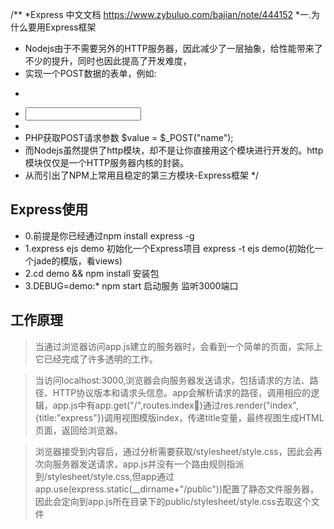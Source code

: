 /**
 *Express 中文文档 https://www.zybuluo.com/bajian/note/444152 
 *一.为什么要用Express框架
 * Nodejs由于不需要另外的HTTP服务器，因此减少了一层抽象，给性能带来了不少的提升，同时也因此提高了开发难度，
 * 实现一个POST数据的表单，例如:
 * <form>
 *  <input type="text" name="">
 * </form>
 *  PHP获取POST请求参数 $value = $_POST("name");
 *  而Nodejs虽然提供了http模块，却不是让你直接用这个模块进行开发的。http模块仅仅是一个HTTP服务器内核的封装。
 * 从而引出了NPM上常用且稳定的第三方模块-Express框架
 */

## Express使用
- 0.前提是你已经通过npm install express -g
- 1.express ejs demo 初始化一个Express项目 express -t ejs demo(初始化一个jade的模版，看views)
- 2.cd demo && npm install 安装包
- 3.DEBUG=demo:* npm start 启动服务 监听3000端口

## 工作原理
> 当通过浏览器访问app.js建立的服务器时，会看到一个简单的页面，实际上它已经完成了许多透明的工作。

> 当访问localhost:3000,浏览器会向服务器发送请求，包括请求的方法、路径、HTTP协议版本和请求头信息。app会解析请求的路径，调用相应的逻辑，app.js中有app.get("/",routes.index)通过res.render("index",{title:"express"})调用视图模版index，传递title变量，最终视图生成HTML页面，返回给浏览器。

> 浏览器接受到内容后，通过分析需要获取/stylesheet/style.css，因此会再次向服务器发送请求，app.js并没有一个路由规则指派到/stylesheet/style.css,但app通过app.use(express.static(__dirname+"/public"))配置了静态文件服务器，因此会定向到app.js所在目录下的public/stylesheet/style.css去取这个文件